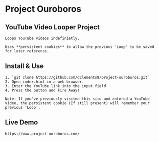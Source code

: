 # Project Ouroboros

## YouTube Video Looper Project
    
    Loops YouTube videos indefinietly.

    Uses **persistent cookies** to allow the previous 'Loop' to be saved for later reference.

## Install & Use
    1. `git clone https://github.com/dclements9/project-ouroboros.git`
    2. Open index.html in a web browser. 
    3. Enter the YouTube link into the input field
    4. Press the button and Fire Away!

    Note: If you've previously visited this site and entered a YouTube video, the persistent cookie (If still present) will remember your previous 'Loop'.

## Live Demo 
    https://www.project-ouroboros.com/